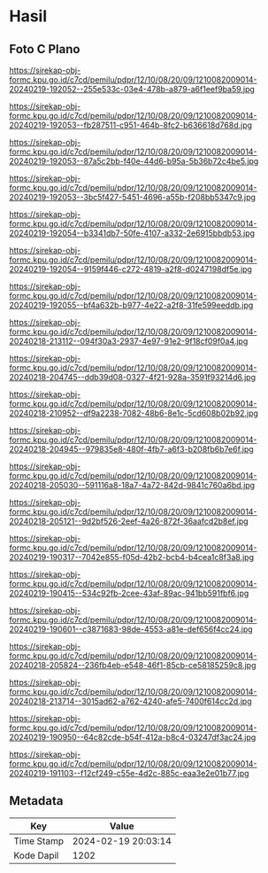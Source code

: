 # Hasil

## Foto C Plano

https://sirekap-obj-formc.kpu.go.id/c7cd/pemilu/pdpr/12/10/08/20/09/1210082009014-20240219-192052--255e533c-03e4-478b-a879-a6f1eef9ba59.jpg

https://sirekap-obj-formc.kpu.go.id/c7cd/pemilu/pdpr/12/10/08/20/09/1210082009014-20240219-192053--fb287511-c951-464b-8fc2-b636618d768d.jpg

https://sirekap-obj-formc.kpu.go.id/c7cd/pemilu/pdpr/12/10/08/20/09/1210082009014-20240219-192053--87a5c2bb-f40e-44d6-b95a-5b36b72c4be5.jpg

https://sirekap-obj-formc.kpu.go.id/c7cd/pemilu/pdpr/12/10/08/20/09/1210082009014-20240219-192053--3bc5f427-5451-4696-a55b-f208bb5347c9.jpg

https://sirekap-obj-formc.kpu.go.id/c7cd/pemilu/pdpr/12/10/08/20/09/1210082009014-20240219-192054--b3341db7-50fe-4107-a332-2e6915bbdb53.jpg

https://sirekap-obj-formc.kpu.go.id/c7cd/pemilu/pdpr/12/10/08/20/09/1210082009014-20240219-192054--9159f446-c272-4819-a2f8-d0247198df5e.jpg

https://sirekap-obj-formc.kpu.go.id/c7cd/pemilu/pdpr/12/10/08/20/09/1210082009014-20240219-192055--bf4a632b-b977-4e22-a2f8-31fe599eeddb.jpg

https://sirekap-obj-formc.kpu.go.id/c7cd/pemilu/pdpr/12/10/08/20/09/1210082009014-20240218-213112--094f30a3-2937-4e97-91e2-9f18cf09f0a4.jpg

https://sirekap-obj-formc.kpu.go.id/c7cd/pemilu/pdpr/12/10/08/20/09/1210082009014-20240218-204745--ddb39d08-0327-4f21-928a-3591f93214d6.jpg

https://sirekap-obj-formc.kpu.go.id/c7cd/pemilu/pdpr/12/10/08/20/09/1210082009014-20240218-210952--df9a2238-7082-48b6-8e1c-5cd608b02b92.jpg

https://sirekap-obj-formc.kpu.go.id/c7cd/pemilu/pdpr/12/10/08/20/09/1210082009014-20240218-204945--979835e8-480f-4fb7-a6f3-b208fb6b7e6f.jpg

https://sirekap-obj-formc.kpu.go.id/c7cd/pemilu/pdpr/12/10/08/20/09/1210082009014-20240218-205030--591116a8-18a7-4a72-842d-9841c760a6bd.jpg

https://sirekap-obj-formc.kpu.go.id/c7cd/pemilu/pdpr/12/10/08/20/09/1210082009014-20240218-205121--9d2bf526-2eef-4a26-872f-36aafcd2b8ef.jpg

https://sirekap-obj-formc.kpu.go.id/c7cd/pemilu/pdpr/12/10/08/20/09/1210082009014-20240219-190317--7042e855-f05d-42b2-bcb4-b4cea1c8f3a8.jpg

https://sirekap-obj-formc.kpu.go.id/c7cd/pemilu/pdpr/12/10/08/20/09/1210082009014-20240219-190415--534c92fb-2cee-43af-89ac-941bb591fbf6.jpg

https://sirekap-obj-formc.kpu.go.id/c7cd/pemilu/pdpr/12/10/08/20/09/1210082009014-20240219-190601--c3871683-98de-4553-a81e-def656f4cc24.jpg

https://sirekap-obj-formc.kpu.go.id/c7cd/pemilu/pdpr/12/10/08/20/09/1210082009014-20240218-205824--236fb4eb-e548-46f1-85cb-ce58185259c8.jpg

https://sirekap-obj-formc.kpu.go.id/c7cd/pemilu/pdpr/12/10/08/20/09/1210082009014-20240218-213714--3015ad62-a762-4240-afe5-7400f614cc2d.jpg

https://sirekap-obj-formc.kpu.go.id/c7cd/pemilu/pdpr/12/10/08/20/09/1210082009014-20240219-190950--64c82cde-b54f-412a-b8c4-03247df3ac24.jpg

https://sirekap-obj-formc.kpu.go.id/c7cd/pemilu/pdpr/12/10/08/20/09/1210082009014-20240219-191103--f12cf249-c55e-4d2c-885c-eaa3e2e01b77.jpg


## Metadata

| Key        | Value               |
| ---------- | ------------------- |
| Time Stamp | 2024-02-19 20:03:14 |
| Kode Dapil | 1202                |



